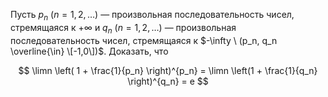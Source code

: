 Пусть $p_n \ (n=1,2,\ldots)$ — произвольная последовательность чисел, стремящаяся к $+\infty$ и $q_n \ (n=1,2,\ldots)$ — произвольная
последовательность чисел, стремящаяся к $-\infty \ (p_n, q_n \overline{\in} \[-1,0\])$. Доказать, что

$$ \limn \left( 1 + \frac{1}{p_n} \right)^{p_n} = \limn \left(1 + \frac{1}{q_n} \right)^{q_n} = e $$